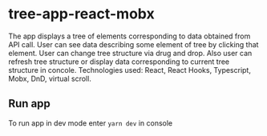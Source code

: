 # tree-app-react-mobx

The app displays a tree of elements corresponding to data obtained from API call. User can see data describing some element of tree by clicking that element. User can change tree structure via drug and drop. Also user can refresh tree structure or display data corresponding to current tree structure in concole. Technologies used: React, React Hooks, Typescript, Mobx, DnD, virtual scroll.

## Run app

To run app in dev mode enter `yarn dev` in console
